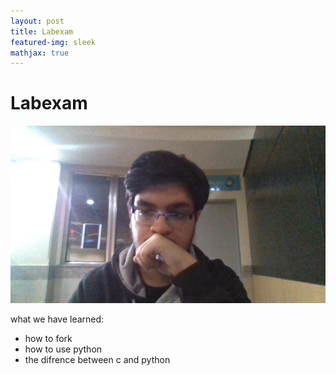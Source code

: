 ```yaml
---
layout: post
title: Labexam
featured-img: sleek
mathjax: true
---
```


# Labexam

![alt text](../assets/img/class.jpg "during exam")

what we have learned:
- how to fork
- how to use python
- the difrence between c and python